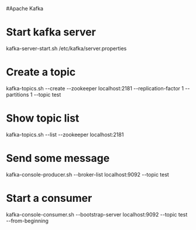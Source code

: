 #Apache Kafka

# Start kafka server
kafka-server-start.sh /etc/kafka/server.properties

# Create a topic
kafka-topics.sh --create --zookeeper localhost:2181 --replication-factor 1 --partitions 1 --topic test

# Show topic list
kafka-topics.sh --list --zookeeper localhost:2181

# Send some message
kafka-console-producer.sh --broker-list localhost:9092 --topic test

# Start a consumer
kafka-console-consumer.sh --bootstrap-server localhost:9092 --topic test --from-beginning
